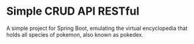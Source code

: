 # Simple CRUD API RESTful

A simple project for Spring Boot, emulating the virtual encyclopedia that holds all species of pokemon, also known as pokedex.